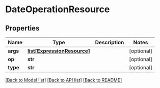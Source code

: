 # DateOperationResource

## Properties
Name | Type | Description | Notes
------------ | ------------- | ------------- | -------------
**args** | [**list[ExpressionResource]**](ExpressionResource.md) |  | [optional] 
**op** | **str** |  | [optional] 
**type** | **str** |  | [optional] 

[[Back to Model list]](../README.md#documentation-for-models) [[Back to API list]](../README.md#documentation-for-api-endpoints) [[Back to README]](../README.md)


